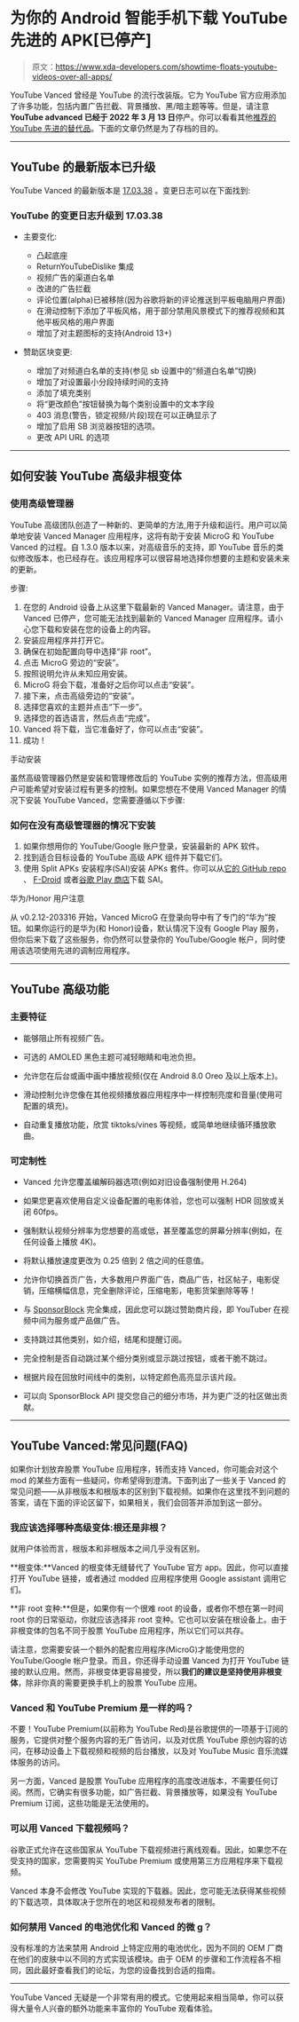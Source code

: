 # 为你的 Android 智能手机下载 YouTube 先进的 APK[已停产]

> 原文：<https://www.xda-developers.com/showtime-floats-youtube-videos-over-all-apps/>

YouTube Vanced 曾经是 YouTube 的流行改装版。它为 YouTube 官方应用添加了许多功能，包括内置广告拦截、背景播放、黑/暗主题等等。但是，请注意**YouTube advanced 已经于 2022 年 3 月 13 日**停产。你可以看看其他[推荐的 YouTube 先进的替代品](https://www.xda-developers.com/best-youtube-vanced-alternatives/)。下面的文章仍然是为了存档的目的。

* * *

## YouTube 的最新版本已升级

YouTube Vanced 的最新版本是 [17.03.38](https://vancedapp.com/changelogs) 。变更日志可以在下面找到:

### YouTube 的变更日志升级到 17.03.38

*   主要变化:
    *   凸起底座
    *   ReturnYouTubeDislike 集成
    *   视频广告的渠道白名单
    *   改进的广告拦截
    *   评论位置(alpha)已被移除(因为谷歌将新的评论推送到平板电脑用户界面)
    *   在滑动控制下添加了平板风格，用于部分禁用风景模式下的推荐视频和其他平板风格的用户界面
    *   增加了对主题图标的支持(Android 13+)

*   赞助区块变更:
    *   增加了对频道白名单的支持(参见 sb 设置中的“频道白名单”切换)
    *   增加了对设置最小分段持续时间的支持
    *   添加了填充类别
    *   将“更改颜色”按钮替换为每个类别设置中的文本字段
    *   403 消息(警告，锁定视频/片段)现在可以正确显示了
    *   增加了启用 SB 浏览器按钮的选项。
    *   更改 API URL 的选项

* * *

## 如何安装 YouTube 高级非根变体

### 使用高级管理器

YouTube 高级团队创造了一种新的、更简单的方法,用于升级和运行。用户可以简单地安装 Vanced Manager 应用程序，这将有助于安装 MicroG 和 YouTube Vanced 的过程。自 1.3.0 版本以来，对高级音乐的支持，即 YouTube 音乐的类似修改版本，也已经存在。该应用程序可以很容易地选择你想要的主题和安装未来的更新。

步骤:

1.  在您的 Android 设备上从这里下载最新的 Vanced Manager。请注意，由于 Vanced 已停产，您可能无法找到最新的 Vanced Manager 应用程序。请小心您下载和安装在您的设备上的内容。
2.  安装应用程序并打开它。
3.  确保在初始配置向导中选择“非 root”。
4.  点击 MicroG 旁边的“安装”。
5.  按照说明允许从未知应用安装。
6.  MicroG 将会下载，准备好之后你可以点击“安装”。
7.  接下来，点击高级旁边的“安装”。
8.  选择您喜欢的主题并点击“下一步”。
9.  选择您的首选语言，然后点击“完成”。
10.  Vanced 将下载，当它准备好了，你可以点击“安装”。
11.  成功！

手动安装

虽然高级管理器仍然是安装和管理修改后的 YouTube 实例的推荐方法，但高级用户可能希望对安装过程有更多的控制。如果您想在不使用 Vanced Manager 的情况下安装 YouTube Vanced，您需要遵循以下步骤:

### 如何在没有高级管理器的情况下安装

1.  如果你想用你的 YouTube/Google 账户登录，安装最新的 APK 软件。
2.  找到适合目标设备的 YouTube 高级 APK 组件并下载它们。
3.  使用 Split APKs 安装程序(SAI)安装 APKs 套件。你可以从[它的 GitHub repo](https://github.com/Aefyr/SAI/releases/latest) 、 [F-Droid](https://f-droid.org/packages/com.aefyr.sai.fdroid/) 或者[谷歌 Play 商店](https://play.google.com/store/apps/details?id=com.aefyr.sai)下载 SAI。

华为/Honor 用户注意

从 v0.2.12-203316 开始，Vanced MicroG 在登录向导中有了专门的“华为”按钮。如果你运行的是华为(和 Honor)设备，默认情况下没有 Google Play 服务，但你后来下载了这些服务，你仍然可以登录你的 YouTube/Google 帐户，同时使用该选项使用先进的调制应用程序。

* * *

## YouTube 高级功能

### 主要特征

*   能够阻止所有视频广告。
*   可选的 AMOLED 黑色主题可减轻眼睛和电池负担。
*   允许您在后台或画中画中播放视频(仅在 Android 8.0 Oreo 及以上版本上)。

*   滑动控制允许您像在其他视频播放器应用程序中一样控制亮度和音量(使用可配置的填充)。
*   自动重复播放功能，欣赏 tiktoks/vines 等视频，或简单地继续循环播放歌曲。

### 可定制性

*   Vanced 允许您覆盖编解码器选项(例如对旧设备强制使用 H.264)
*   如果您更喜欢使用自定义设备配置的电影体验，您也可以强制 HDR 回放或关闭 60fps。
*   强制默认视频分辨率为您想要的高或低，甚至覆盖您的屏幕分辨率(例如，在任何设备上播放 4K)。
*   将默认播放速度更改为 0.25 倍到 2 倍之间的任意值。
*   允许你切换首页广告，大多数用户界面广告，商品广告，社区帖子，电影促销，压缩横幅信息，完全删除评论，压缩电影，电影货架删除等等！

*   与 [SponsorBlock](https://sponsor.ajay.app/) 完全集成，因此您可以跳过赞助商片段，即 YouTuber 在视频中间为服务或产品做广告。

*   支持跳过其他类别，如介绍，结尾和提醒订阅。
*   完全控制是否自动跳过某个细分类别或显示跳过按钮，或者干脆不跳过。
*   根据片段在回放时间线中的类别，以特定颜色高亮显示该片段。
*   可以向 SponsorBlock API 提交您自己的细分市场，并为更广泛的社区做出贡献。

* * *

## YouTube Vanced:常见问题(FAQ)

如果你计划放弃股票 YouTube 应用程序，转而支持 Vanced，你可能会对这个 mod 的某些方面有一些疑问，你希望得到澄清。下面列出了一些关于 Vanced 的常见问题——从非根版本和根版本的区别到下载视频。如果你在这里找不到问题的答案，请在下面的评论区留下，如果相关，我们会回答并添加到这一部分。

### 我应该选择哪种高级变体:根还是非根？

就用户体验而言，根版本和非根版本之间几乎没有区别。

**根变体:**Vanced 的根变体无缝替代了 YouTube 官方 app。因此，你可以直接打开 YouTube 链接，或者通过 modded 应用程序使用 Google assistant 调用它们。

**非 root 变种:**但是，如果你有一个很难 root 的设备，或者你不想在第一时间 root 你的日常驱动，你就应该选择非 root 变种。它也可以安装在根设备上。由于非根变体的包名不同于股票 YouTube 应用程序，所以它们可以共存。

请注意，您需要安装一个额外的配套应用程序(MicroG)才能使用您的 YouTube/Google 帐户登录。而且，你还得手动设置 Vanced 为打开 YouTube 链接的默认应用。然而，非根变体更容易接受，所以**我们的建议是坚持使用非根变体**，除非你真的需要更换手机上的股票 YouTube 应用。

### Vanced 和 YouTube Premium 是一样的吗？

不要！YouTube Premium(以前称为 YouTube Red)是谷歌提供的一项基于订阅的服务，它提供对整个服务内容的无广告访问，以及对优质 YouTube 原创内容的访问，在移动设备上下载视频和视频的后台播放，以及对 YouTube Music 音乐流媒体服务的访问。

另一方面，Vanced 是股票 YouTube 应用程序的高度改进版本，不需要任何订阅。然而，它确实有很多功能，如广告拦截、背景播放等，如果没有 YouTube Premium 订阅，这些功能是无法使用的。

### 可以用 Vanced 下载视频吗？

谷歌正式允许在这些国家从 YouTube 下载视频进行离线观看。因此，如果您不在受支持的国家，您需要购买 YouTube Premium 或使用第三方应用程序来下载视频。

Vanced 本身不会修改 YouTube 实现的下载器。因此，您可能无法获得某些视频的下载选项，具体取决于您所在的地区和视频发布者的限制。

### 如何禁用 Vanced 的电池优化和 Vanced 的微 g？

没有标准的方法来禁用 Android 上特定应用的电池优化，因为不同的 OEM 厂商在他们的皮肤中以不同的方式实现该模块。由于 OEM 的步骤和工作流程各不相同，因此最好查看我们的论坛，为您的设备找到合适的指南。

* * *

YouTube Vanced 无疑是一个非常有用的模式。它使用起来相当简单，你可以获得大量令人兴奋的额外功能来丰富你的 YouTube 观看体验。